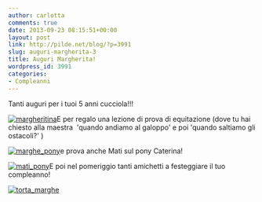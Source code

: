 ```yaml
---
author: carlotta
comments: true
date: 2013-09-23 08:15:51+00:00
layout: post
link: http://pilde.net/blog/?p=3991
slug: auguri-margherita-3
title: Auguri Margherita!
wordpress_id: 3991
categories:
- Compleanni
---
```


Tanti auguri per i tuoi 5 anni cucciola!!!

[![margheritina](http://pilde.net/blog/wp-content/uploads/2013/09/margheritina1.jpg)](http://pilde.net/blog/wp-content/uploads/2013/09/margheritina1.jpg)E per regalo una lezione di prova di equitazione (dove tu hai chiesto alla maestra  'quando andiamo al galoppo' e poi 'quando saltiamo gli ostacoli?' )

[![marghe_pony](http://pilde.net/blog/wp-content/uploads/2013/09/marghe_pony.jpg)](http://pilde.net/blog/wp-content/uploads/2013/09/marghe_pony.jpg)e prova anche Mati sul pony Caterina!

[![mati_pony](http://pilde.net/blog/wp-content/uploads/2013/09/mati_pony.jpg)](http://pilde.net/blog/wp-content/uploads/2013/09/mati_pony.jpg)E poi nel pomeriggio tanti amichetti a festeggiare il tuo compleanno!

[![torta_marghe](http://pilde.net/blog/wp-content/uploads/2013/09/torta_marghe.jpg)](http://pilde.net/blog/wp-content/uploads/2013/09/torta_marghe.jpg)
